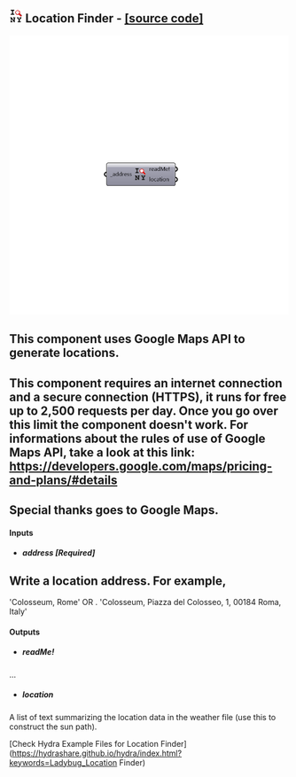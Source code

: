 ## ![](../../images/icons/Location_Finder.png) Location Finder - [[source code]](https://github.com/mostaphaRoudsari/ladybug/tree/master/src/Ladybug_Location%20Finder.py)

![](../../images/components/Location_Finder.png)

This component uses Google Maps API to generate locations.
 -
 This component requires an internet connection and a secure connection (HTTPS), it runs for free up to 2,500 requests per day. Once you go over this limit the component doesn't work.
 For informations about the rules of use of Google Maps API, take a look at this link:
 https://developers.google.com/maps/pricing-and-plans/#details
 -
 Special thanks goes to Google Maps.
 -
 

#### Inputs
* ##### address [Required]
Write a location address. For example,
 -
 'Colosseum, Rome'    OR
 .
 'Colosseum, Piazza del Colosseo, 1, 00184 Roma, Italy'

#### Outputs
* ##### readMe!
...
* ##### location
A list of text summarizing the location data in the weather file (use this to construct the sun path).


[Check Hydra Example Files for Location Finder](https://hydrashare.github.io/hydra/index.html?keywords=Ladybug_Location Finder)